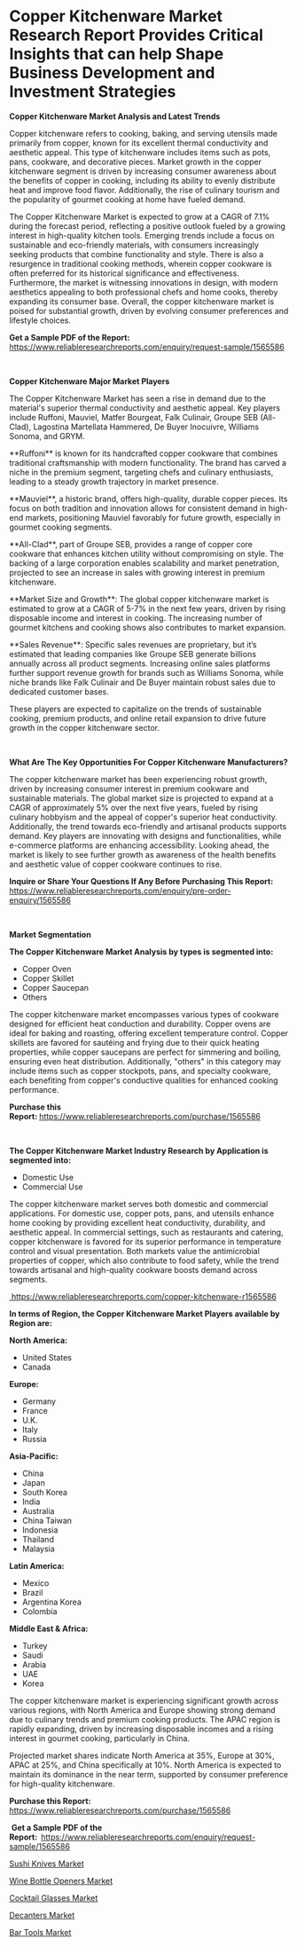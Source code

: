 <p><h1>Copper Kitchenware Market Research Report Provides Critical Insights that can help Shape Business Development and Investment Strategies</h1></p><p><strong>Copper Kitchenware Market Analysis and Latest Trends</strong></p>
<p><p>Copper kitchenware refers to cooking, baking, and serving utensils made primarily from copper, known for its excellent thermal conductivity and aesthetic appeal. This type of kitchenware includes items such as pots, pans, cookware, and decorative pieces. Market growth in the copper kitchenware segment is driven by increasing consumer awareness about the benefits of copper in cooking, including its ability to evenly distribute heat and improve food flavor. Additionally, the rise of culinary tourism and the popularity of gourmet cooking at home have fueled demand.</p><p>The Copper Kitchenware Market is expected to grow at a CAGR of 7.1% during the forecast period, reflecting a positive outlook fueled by a growing interest in high-quality kitchen tools. Emerging trends include a focus on sustainable and eco-friendly materials, with consumers increasingly seeking products that combine functionality and style. There is also a resurgence in traditional cooking methods, wherein copper cookware is often preferred for its historical significance and effectiveness. Furthermore, the market is witnessing innovations in design, with modern aesthetics appealing to both professional chefs and home cooks, thereby expanding its consumer base. Overall, the copper kitchenware market is poised for substantial growth, driven by evolving consumer preferences and lifestyle choices.</p></p>
<p><strong>Get a Sample PDF of the Report:&nbsp;</strong> <a href="https://www.reliableresearchreports.com/enquiry/request-sample/1565586?utm_campaign=37&utm_medium=2&utm_source=Github&utm_content=ia&utm_term=05022025&utm_id=copper-kitchenware">https://www.reliableresearchreports.com/enquiry/request-sample/1565586</a></p>
<p>&nbsp;</p>
<p><strong>Copper Kitchenware Major Market Players</strong></p>
<p><p>The Copper Kitchenware Market has seen a rise in demand due to the material's superior thermal conductivity and aesthetic appeal. Key players include Ruffoni, Mauviel, Matfer Bourgeat, Falk Culinair, Groupe SEB (All-Clad), Lagostina Martellata Hammered, De Buyer Inocuivre, Williams Sonoma, and GRYM.</p><p>**Ruffoni** is known for its handcrafted copper cookware that combines traditional craftsmanship with modern functionality. The brand has carved a niche in the premium segment, targeting chefs and culinary enthusiasts, leading to a steady growth trajectory in market presence.</p><p>**Mauviel**, a historic brand, offers high-quality, durable copper pieces. Its focus on both tradition and innovation allows for consistent demand in high-end markets, positioning Mauviel favorably for future growth, especially in gourmet cooking segments.</p><p>**All-Clad**, part of Groupe SEB, provides a range of copper core cookware that enhances kitchen utility without compromising on style. The backing of a large corporation enables scalability and market penetration, projected to see an increase in sales with growing interest in premium kitchenware.</p><p>**Market Size and Growth**: The global copper kitchenware market is estimated to grow at a CAGR of 5-7% in the next few years, driven by rising disposable income and interest in cooking. The increasing number of gourmet kitchens and cooking shows also contributes to market expansion.</p><p>**Sales Revenue**: Specific sales revenues are proprietary, but it’s estimated that leading companies like Groupe SEB generate billions annually across all product segments. Increasing online sales platforms further support revenue growth for brands such as Williams Sonoma, while niche brands like Falk Culinair and De Buyer maintain robust sales due to dedicated customer bases.</p><p>These players are expected to capitalize on the trends of sustainable cooking, premium products, and online retail expansion to drive future growth in the copper kitchenware sector.</p></p>
<p>&nbsp;</p>
<p><strong>What Are The Key Opportunities For Copper Kitchenware Manufacturers?</strong></p>
<p><p>The copper kitchenware market has been experiencing robust growth, driven by increasing consumer interest in premium cookware and sustainable materials. The global market size is projected to expand at a CAGR of approximately 5% over the next five years, fueled by rising culinary hobbyism and the appeal of copper's superior heat conductivity. Additionally, the trend towards eco-friendly and artisanal products supports demand. Key players are innovating with designs and functionalities, while e-commerce platforms are enhancing accessibility. Looking ahead, the market is likely to see further growth as awareness of the health benefits and aesthetic value of copper cookware continues to rise.</p></p>
<p><strong>Inquire or Share Your Questions If Any Before Purchasing This Report:</strong> <a href="https://www.reliableresearchreports.com/enquiry/pre-order-enquiry/1565586?utm_campaign=37&utm_medium=2&utm_source=Github&utm_content=ia&utm_term=05022025&utm_id=copper-kitchenware">https://www.reliableresearchreports.com/enquiry/pre-order-enquiry/1565586</a></p>
<p>&nbsp;</p>
<p><strong>Market Segmentation</strong></p>
<p><strong>The Copper Kitchenware Market Analysis by types is segmented into:</strong></p>
<p><ul><li>Copper Oven</li><li>Copper Skillet</li><li>Copper Saucepan</li><li>Others</li></ul></p>
<p><p>The copper kitchenware market encompasses various types of cookware designed for efficient heat conduction and durability. Copper ovens are ideal for baking and roasting, offering excellent temperature control. Copper skillets are favored for sautéing and frying due to their quick heating properties, while copper saucepans are perfect for simmering and boiling, ensuring even heat distribution. Additionally, "others" in this category may include items such as copper stockpots, pans, and specialty cookware, each benefiting from copper's conductive qualities for enhanced cooking performance.</p></p>
<p><strong>Purchase this Report:&nbsp;</strong><a href="https://www.reliableresearchreports.com/purchase/1565586?utm_campaign=37&utm_medium=2&utm_source=Github&utm_content=ia&utm_term=05022025&utm_id=copper-kitchenware">https://www.reliableresearchreports.com/purchase/1565586</a></p>
<p>&nbsp;</p>
<p><strong>The Copper Kitchenware Market Industry Research by Application is segmented into:</strong></p>
<p><ul><li>Domestic Use</li><li>Commercial Use</li></ul></p>
<p><p>The copper kitchenware market serves both domestic and commercial applications. For domestic use, copper pots, pans, and utensils enhance home cooking by providing excellent heat conductivity, durability, and aesthetic appeal. In commercial settings, such as restaurants and catering, copper kitchenware is favored for its superior performance in temperature control and visual presentation. Both markets value the antimicrobial properties of copper, which also contribute to food safety, while the trend towards artisanal and high-quality cookware boosts demand across segments.</p></p>
<p><a href="https://www.reliableresearchreports.com/copper-kitchenware-r1565586?utm_campaign=37&utm_medium=2&utm_source=Github&utm_content=ia&utm_term=05022025&utm_id=copper-kitchenware">&nbsp;https://www.reliableresearchreports.com/copper-kitchenware-r1565586</a></p>
<p><strong>In terms of Region, the Copper Kitchenware Market Players available by Region are:</strong></p>
<p>
    <p> <strong> North America: </strong>
        <ul>
            <li>United States</li>
            <li>Canada</li>
        </ul>
        </p> 
    <p> <strong> Europe: </strong>
        <ul>
            <li>Germany</li>
            <li>France</li>
            <li>U.K.</li>
            <li>Italy</li>
            <li>Russia</li>
        </ul>
        </p> 
    <p> <strong> Asia-Pacific: </strong>
        <ul>
            <li>China</li>
            <li>Japan</li>
            <li>South Korea</li>
            <li>India</li>
            <li>Australia</li>
            <li>China Taiwan</li>
            <li>Indonesia</li>
            <li>Thailand</li>
            <li>Malaysia</li>
        </ul>
        </p> 
    <p> <strong> Latin America: </strong>
        <ul>
            <li>Mexico</li>
            <li>Brazil</li>
            <li>Argentina Korea</li>
            <li>Colombia</li>
        </ul>
        </p> 
    <p> <strong> Middle East & Africa: </strong>
        <ul>
            <li>Turkey</li>
            <li>Saudi</li>
            <li>Arabia</li>
            <li>UAE</li>
            <li>Korea</li>
        </ul>
    </p>
    </p>
<p><p>The copper kitchenware market is experiencing significant growth across various regions, with North America and Europe showing strong demand due to culinary trends and premium cooking products. The APAC region is rapidly expanding, driven by increasing disposable incomes and a rising interest in gourmet cooking, particularly in China. </p><p>Projected market shares indicate North America at 35%, Europe at 30%, APAC at 25%, and China specifically at 10%. North America is expected to maintain its dominance in the near term, supported by consumer preference for high-quality kitchenware.</p></p>
<p><strong>Purchase this Report: </strong><a href="https://www.reliableresearchreports.com/purchase/1565586?utm_campaign=37&utm_medium=2&utm_source=Github&utm_content=ia&utm_term=05022025&utm_id=copper-kitchenware">https://www.reliableresearchreports.com/purchase/1565586</a></p>
<p>&nbsp;<strong>Get a Sample PDF of the Report:&nbsp;&nbsp;</strong><a href="https://www.reliableresearchreports.com/enquiry/request-sample/1565586?utm_campaign=37&utm_medium=2&utm_source=Github&utm_content=ia&utm_term=05022025&utm_id=copper-kitchenware">https://www.reliableresearchreports.com/enquiry/request-sample/1565586</a></p>
<p><strong></strong></p>
<p><p><a href="https://github.com/maclarensidney/Market-Research-Report-List-1/blob/main/sushi-knives-market.md?utm_campaign=37&utm_medium=2&utm_source=Github&utm_content=ia&utm_term=05022025&utm_id=copper-kitchenware">Sushi Knives Market</a></p><p><a href="https://github.com/vitrilaoire/Market-Research-Report-List-1/blob/main/wine-bottle-openers-market.md?utm_campaign=37&utm_medium=2&utm_source=Github&utm_content=ia&utm_term=05022025&utm_id=copper-kitchenware">Wine Bottle Openers Market</a></p><p><a href="https://github.com/nabadeneme/Market-Research-Report-List-1/blob/main/cocktail-glasses-market.md?utm_campaign=37&utm_medium=2&utm_source=Github&utm_content=ia&utm_term=05022025&utm_id=copper-kitchenware">Cocktail Glasses Market</a></p><p><a href="https://github.com/ramraomeyie/Market-Research-Report-List-1/blob/main/decanters-market.md?utm_campaign=37&utm_medium=2&utm_source=Github&utm_content=ia&utm_term=05022025&utm_id=copper-kitchenware">Decanters Market</a></p><p><a href="https://github.com/ovtkosle/Market-Research-Report-List-1/blob/main/bar-tools-market.md?utm_campaign=37&utm_medium=2&utm_source=Github&utm_content=ia&utm_term=05022025&utm_id=copper-kitchenware">Bar Tools Market</a></p></p>